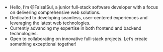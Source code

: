* Hello, I’m @FaisalSul, a junior full-stack software developer with a focus on delivering comprehensive web solutions.
* Dedicated to developing seamless, user-centered experiences and leveraging the latest web technologies.
* Currently advancing my expertise in both frontend and backend technologies.
* Open to collaborating on innovative full-stack projects. Let’s create something exceptional together!





<!---
FaisalSul/FaisalSul is a ✨ special ✨ repository because its `README.md` (this file) appears on your GitHub profile.
You can click the Preview link to take a look at your changes.
- 📫 Reach me on GitHub or via email at . Let's create magic on the web! 🌐
--->
